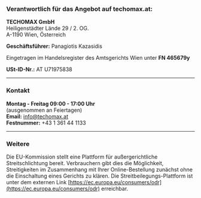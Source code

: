 
### Verantwortlich für das Angebot auf techomax.at:

**TECHOMAX GmbH**  
Heiligenstädter Lände 29 / 2. OG.  
A-1190 Wien, Österreich

**Geschäftsführer:** Panagiotis Kazasidis

Eingetragen im Handelsregister des Amtsgerichts Wien unter **FN 465679y**

**USt-ID-Nr.:** AT U71975838

---
### Kontakt
**Montag - Freitag 09:00 - 17:00 Uhr**  
(ausgenommen an Feiertagen)  
**Email:** info@techomax.at  
**Festnummer:** +43 1 361 44 1133

---
### Weitere
Die EU-Kommission stellt eine Plattform für außergerichtliche Streitschlichtung bereit. Verbrauchern gibt dies die Möglichkeit, Streitigkeiten im Zusammenhang mit Ihrer Online-Bestellung zunächst ohne die Einschaltung eines Gerichts zu klären. Die Streitbeilegungs-Plattform ist unter dem externen Link [https://ec.europa.eu/consumers/odr](https://ec.europa.eu/consumers/odr) erreichbar.